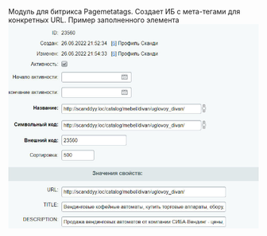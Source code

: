 Модуль для битрикса Pagemetatags. Создает ИБ с мета-тегами для конкретных URL.
Пример заполненного элемента
![screen](https://github.com/arrtemiy/pagemetatags/blob/main/Screen33687K59t.jpg)

